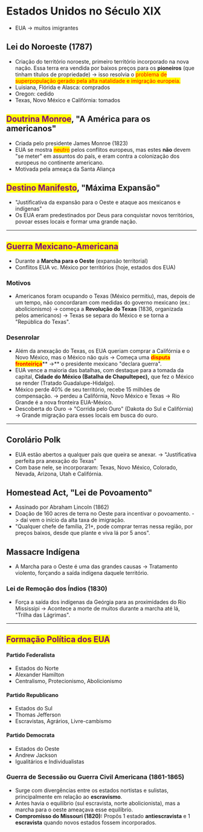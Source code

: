 # Estados Unidos no Século XIX

* EUA -> muitos imigrantes

## Lei do Noroeste (1787)

* Criação do território noroeste, primeiro território incorporado na nova nação. Essa terra era vendida por baixos preços para os **pioneiros** (que tinham títulos de propriedade) -> isso resolvia o <mark style="color:red;">problema de superpopulação gerado pela alta natalidade e imigração europeia.</mark>
* Luisiana, Flórida e Alasca: comprados
* Oregon: cedido
* Texas, Novo México e Califórnia: tomados

## <mark style="color:purple;">Doutrina Monroe</mark>, "A América para os americanos"

* Criada pelo presidente James Monroe (1823)
* EUA se mostra <mark style="color:red;">neutro</mark> pelos conflitos europeus, mas estes **não** devem "se meter" em assuntos do país, e eram contra a colonização dos europeus no continente americano.
* Motivada pela ameaça da Santa Aliança

## <mark style="color:purple;">Destino Manifesto</mark>, "Máxima Expansão"

* "Justificativa da expansão para o Oeste e ataque aos mexicanos e indígenas"
* Os EUA eram predestinados por Deus para conquistar novos territórios, povoar esses locais e formar uma grande nação.

***

## <mark style="color:purple;">Guerra Mexicano-Americana</mark>

* Durante a **Marcha para o Oeste** (expansão territorial)
* Conflitos EUA vc. México por territórios (hoje, estados dos EUA)

### Motivos&#x20;

* Americanos foram ocupando o Texas (México permitiu), mas, depois de um tempo, não concordaram com medidas do governo mexicano (ex.: abolicionismo) -> começa a **Revolução do Texas** (1836, organizada pelos americanos) -> Texas se separa do México e se torna a "República do Texas".

### Desenrolar

* Além da anexação do Texas, os EUA queriam comprar a Califórnia e o Novo México, mas o México não quis -> Começa uma <mark style="color:red;">**disputa fronteiriça**</mark>** ->** o presidente mexicano "declara guerra".
* EUA vence a maioria das batalhas, com destaque para a tomada da capital, **Cidade do México (Batalha de Chapultepec),** que fez o México se render (Tratado Guadalupe-Hidalgo).
* México perde 40% de seu território, recebe 15 milhões de compensação. -> perdeu a Califórnia, Novo México e Texas -> Rio Grande é a nova fronteira EUA-México.
* Descoberta do Ouro -> "Corrida pelo Ouro" (Dakota do Sul e Califórnia) -> Grande migração para esses locais em busca do ouro.

***

## Corolário Polk

* EUA estão abertos a qualquer país que queira se anexar. -> "Justificativa perfeita pra anexação do Texas"
* Com base nele, se incorporaram: Texas, Novo México, Colorado, Nevada, Arizona, Utah e Califórnia.

## Homestead Act, "Lei de Povoamento"

* Assinado por Abraham Lincoln (1862)
* Doação de 160 acres de terra no Oeste para incentivar o povoamento. -> daí vem o início da alta taxa de imigração.
* "Qualquer chefe de família, 21+, pode comprar terras nessa região, por preços baixos, desde que plante e viva lá por 5 anos".

## Massacre Indígena&#x20;

* A Marcha para o Oeste é uma das grandes causas -> Tratamento violento, forçando a saída indígena daquele território.

### Lei de Remoção dos Índios (1830)

* Força a saída dos indígenas da Geórgia para as proximidades do Rio Mississipi -> Acontece a morte de muitos durante a marcha até lá, "Trilha das Lágrimas".

***

## <mark style="color:purple;">Formação Política dos EUA</mark>&#x20;

#### Partido Federalista

* Estados do Norte
* Alexander Hamilton
* Centralismo, Protecionismo, Abolicionismo

#### Partido Republicano

* Estados do Sul
* Thomas Jefferson
* Escravistas, Agrários, Livre-cambismo

#### Partido Democrata

* Estados do Oeste
* Andrew Jackson
* Igualitários e Individualistas

### Guerra de Secessão ou Guerra Civil Americana (1861-1865)

* Surge com divergências entre os estados nortistas e sulistas, principalmente em relação ao **escravismo**.
* Antes havia o equilíbrio (sul escravista, norte abolicionista), mas a marcha para o oeste ameaçava esse equilíbrio.
* **Compromisso do Missouri (1820):** Propôs 1 estado **antiescravista** e 1 **escravista** quando novos estados fossem incorporados.





